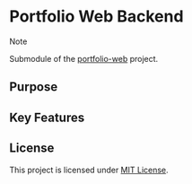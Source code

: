 # Portfolio Web Backend

> [!NOTE]
> Submodule of the [portfolio-web](https://github.com/Supermarcel10/portfolio-web) project.

## Purpose

<!-- TODO: Update Key Features -->

## Key Features

<!-- TODO: Update Key Features -->

## License

This project is licensed under [MIT License](https://github.com/Supermarcel10/portfolio-web/blob/main/LICENSE).
